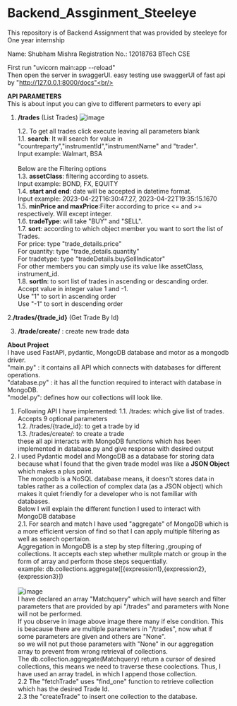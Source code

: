 # Backend_Assginment_Steeleye
This repository is of Backend Assignment that was provided by steeleye for One year internship

Name: Shubham Mishra
Registration No.: 12018763
BTech CSE

First run "uvicorn main:app --reload"<br/>
Then open the server in swaggerUI. easy testing use swaggerUI of fast api by "http://127.0.0.1:8000/docs"<br/>

**API PARAMETERS**<br/>
This is about input you can give to different parmeters to every api<br/>

1. **/trades** (List Trades)
   ![image](https://user-images.githubusercontent.com/101014691/233819420-942b1463-d40a-4847-bcfb-18225ebe5ad8.png)
  
   1.2. To get all trades click execute leaving all parameters blank<br/>
   1.1. **search**: It will search for value in "countreparty","instrumentId","instrumentName" and "trader".<br/>
        Input example: Walmart, BSA<br/><br/> 
        Below are the Filtering options<br/>
   1.3. **assetClass**: filtering according to assets.<br/>
        Input example: BOND, FX, EQUITY<br/>
   1.4. **start and end**: date will be accepted in datetime format.<br/>
        Input example: 2023-04-22T16:30:47.27, 2023-04-22T19:35:15.1670<br/>
   1.5. **minPrice and maxPrice**:Filter according to price <= and >= respectively. Will except integer.<br/>
   1.6. **tradeType**: will take "BUY" and "SELL".<br/>
   1.7. **sort**: according to which object member you want to sort the list of Trades.<br/>
        For price: type "trade_details.price"<br/>
        For quantity: type "trade_details.quantity"<br/>
        For tradetype: type "tradeDetails.buySellIndicator"<br/>
        For other members you can simply use its value like assetClass, instrument_id.<br/>
   1.8. **sortIn**: to sort list of trades in ascending or descanding order. Accept value in integer value 1 and -1.<br/>
        Use "1" to sort in ascending order<br/>
        Use "-1" to sort in descending order<br/>

2.**/trades/{trade_id}** (Get Trade By Id)<br/>

3. **/trade/create/** : create new trade data<br/>


**About Project**<br/>
I have used FastAPI, pydantic, MongoDB database and motor as a mongodb driver.<br/>
"main.py" : it contains all API which connects with databases for different operations.<br/>
"database.py" : it has all the function required to interact with database in MongoDB.<br/>
"model.py": defines how our collections will look like.<br/>
1. Following API I have implemented:
   1.1. /trades: which give list of trades. Accepts 9 optional parameters<br/>
   1.2. /trades/{trade_id}: to get a trade by id<br/>
   1.3. /trades/create/: to create a trade<br/>
   these all api interacts with MongoDB functions which has been implemented in database.py and give response with desired output<br/>
2. I used Pydantic model and MongoDB as a database for storing data because what I found that the given trade model was like a **JSON Object** which makes a plus point.<br/>
   The mongodb is a NoSQL database means, it doesn't stores data in tables rather as a collection of complex data (as a JSON object) which makes it quiet friendly for a developer who is not familiar with databases.<br/>
   Below I will explain the different function I used to interact with MongoDB database<br/>
   2.1. For search and match I have used "aggregate" of MongoDB which is a more efficient version of find so that I can apply multiple filtering as well as search opertaion.<br/>
        Aggregation in MongoDB is a step by step filtering ,grouping of collections. It accepts each step whether mulitple match or group in the form of array and perform those steps sequentially.<br/>
        example: db.collections.aggregate([{expression1},{expression2},{expression3}])<br/><br/>
        ![image](https://user-images.githubusercontent.com/101014691/233820635-4621e23c-312d-4879-8e99-adba7258d49b.png)<br/>
        I have declared an array "Matchquery" which will have search and filter parameters that are provided by api "/trades" and parameters with None will not be performed.<br/>
        If you observe in image above image there many if else condition. This is beacause there are multiple parameters in "/trades", now what if some parameters are given and others are "None".<br/>
        so we will not put those parameters with "None" in our aggregation array to prevent from wrong retrieval of collections. <br/>
        The db.collection.aggregate(Matchquery) return a cursor of desired collections, this means we need to traverse these coolections. Thus, I have used an array tradeL in which I append those collection. <br/>
   2.2 The "fetchTrade" uses "find_one" function to retrieve collection which has the desired Trade Id.<br/>
   2.3 the "createTrade" to insert one collection to the database.<br/>

       
